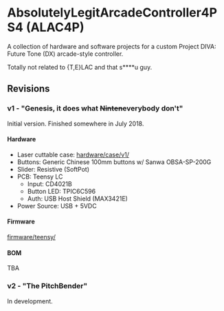 # AbsolutelyLegitArcadeController4PS4 (ALAC4P)

A collection of hardware and software projects for a custom Project DIVA: Future Tone (DX) arcade-style controller.

Totally not related to {T,E}LAC and that s****u guy.

## Revisions

### v1 - "Genesis, it does what <strike>Ninten</strike>everybody don't"

Initial version. Finished somewhere in July 2018.

#### Hardware

- Laser cuttable case: [hardware/case/v1/](hardware/case/v1/)
- Buttons: Generic Chinese 100mm buttons w/ Sanwa OBSA-SP-200G
- Slider: Resistive (SoftPot)
- PCB: Teensy LC
  - Input: CD4021B
  - Button LED: TPIC6C596
  - Auth: USB Host Shield (MAX3421E)
- Power Source: USB + 5VDC

#### Firmware

[firmware/teensy/](firmware/teensy/)

#### BOM

TBA

### v2 - "The PitchBender"

In development.
